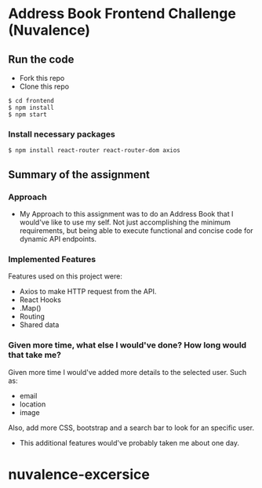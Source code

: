 # Address Book Frontend Challenge (Nuvalence)

## Run the code

- Fork this repo
- Clone this repo

```shell
$ cd frontend
$ npm install
$ npm start
```

### Install necessary packages

```shell
$ npm install react-router react-router-dom axios 
```


## Summary of the assignment
### Approach
- My Approach to this assignment was to do an Address Book that I would've like to use my self. Not just accomplishing the minimum requirements, but being able to execute functional and concise code for dynamic 
API endpoints.

### Implemented Features
Features used on this project were:
- Axios to make HTTP request from the API.
- React Hooks
- .Map()
- Routing
- Shared data

### Given more time, what else I would've done? How long would that take me?
Given more time I would've added more details to the selected user. Such as:
- email
- location
- image

Also, add more CSS, bootstrap and a search bar to look for an specific user. 
- This additional features would've probably taken me about one day. 
# nuvalence-excersice
